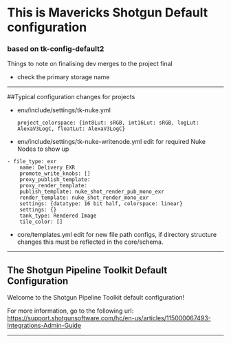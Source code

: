# This is Mavericks Shotgun Default configuration
### based on tk-config-default2

Things to note on finalising dev merges to the project final
- check the primary storage name

----
##Typical configuration changes for projects
- env/include/settings/tk-nuke.yml

    ``project_colorspace: {int8Lut: sRGB, int16Lut: sRGB, logLut: AlexaV3LogC, floatLut: AlexaV3LogC}``
- env/include/settings/tk-nuke-writenode.yml
        edit for required Nuke Nodes to show up
        
```   
- file_type: exr
    name: Delivery EXR
    promote_write_knobs: []
    proxy_publish_template:
    proxy_render_template:
    publish_template: nuke_shot_render_pub_mono_exr
    render_template: nuke_shot_render_mono_exr
    settings: {datatype: 16 bit half, colorspace: linear}
    settings: {}
    tank_type: Rendered Image
    tile_color: []
 ```
- core/templates.yml
        edit for new file path configs, if directory structure changes this must be reflected in the core/schema.


-------------------------------------------------------------------------
The Shotgun Pipeline Toolkit Default Configuration
-------------------------------------------------------------------------

Welcome to the Shotgun Pipeline Toolkit default configuration! 

For more information, go to the following url:
https://support.shotgunsoftware.com/hc/en-us/articles/115000067493-Integrations-Admin-Guide

-------------------------------------------------------------------------
